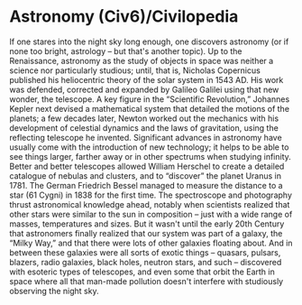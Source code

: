 # Astronomy (Civ6)/Civilopedia

If one stares into the night sky long enough, one discovers astronomy (or if none too bright, astrology – but that's another topic). Up to the Renaissance, astronomy as the study of objects in space was neither a science nor particularly studious; until, that is, Nicholas Copernicus published his heliocentric theory of the solar system in 1543 AD. His work was defended, corrected and expanded by Galileo Galilei using that new wonder, the telescope. A key figure in the “Scientific Revolution,” Johannes Kepler next devised a mathematical system that detailed the motions of the planets; a few decades later, Newton worked out the mechanics with his development of celestial dynamics and the laws of gravitation, using the reflecting telescope he invented.
Significant advances in astronomy have usually come with the introduction of new technology; it helps to be able to see things larger, farther away or in other spectrums when studying infinity. Better and better telescopes allowed William Herschel to create a detailed catalogue of nebulas and clusters, and to “discover” the planet Uranus in 1781. The German Friedrich Bessel managed to measure the distance to a star (61 Cygni) in 1838 for the first time. The spectroscope and photography thrust astronomical knowledge ahead, notably when scientists realized that other stars were similar to the sun in composition – just with a wide range of masses, temperatures and sizes.
But it wasn't until the early 20th Century that astronomers finally realized that our system was part of a galaxy, the “Milky Way,” and that there were lots of other galaxies floating about. And in between these galaxies were all sorts of exotic things – quasars, pulsars, blazers, radio galaxies, black holes, neutron stars, and such – discovered with esoteric types of telescopes, and even some that orbit the Earth in space where all that man-made pollution doesn't interfere with studiously observing the night sky.